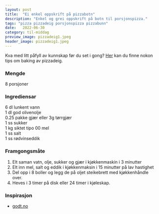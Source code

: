 ```yaml
---
layout: post
title:  "Ei enkel oppskrift på pizzabotn"
description: "Enkel og grei oppskrift på botn til porsjonspizza."
tags: "pizza pizzadeig porsjonspizza pizzabunn"
date:   2022-06-30
category: til-middag
preview_image: pizzadeig1.jpeg
header_image: pizzadeig1.jpeg
---
```


Kva med litt påfyll av kunnskap før du set i gong? [Her](../kunnskap/2021-08-28-pizzadeig-nice-to-know.md) kan du finne nokon tips om baking av pizzadeig.

### Mengde

8 porsjoner

### Ingrediensar

6 dl lunkent vann<br>
1 dl god olivenolje<br>
0.25 pakke gjær eller 3g tørrgjær<br>
1 ss sukker<br>
1 kg siktet tipo 00 mel<br>
1 ss salt<br>
1 ss rødvinseddik<br>

### Framgongsmåte

1. Elt saman vatn, olje, sukker og gjær i kjøkkenmaskin i 3 minutter
2. Elt inn mel, salt og eddik i kjøkkenmaksin i 15 minutter på lav hastighet
3. Del opp i 8 boller og legg de på oljet steikebrett med kjøkkenhåndle over. 
4. Heves i 3 timer på disk eller 24 timer i kjøleskap.

### Inspirasjon

- [godt.no](https://www.godt.no/oppskrift/2449/pizzadeig-jan-vardoeens-pizzabunn)

<!-- ### Forbetringspotensiale -->